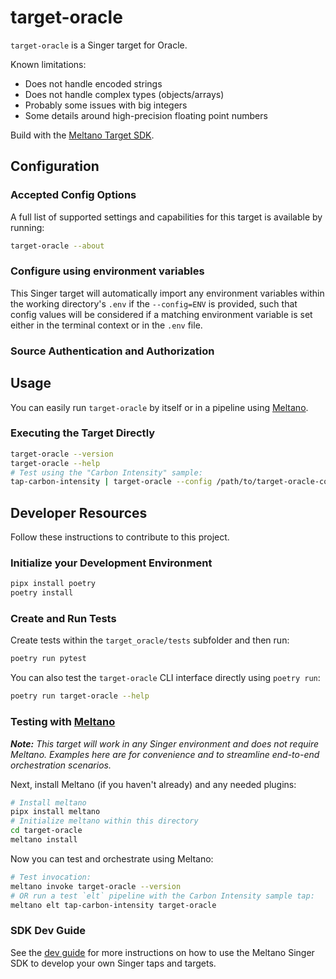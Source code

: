 # target-oracle

`target-oracle` is a Singer target for Oracle.

Known limitations:
- Does not handle encoded strings
- Does not handle complex types (objects/arrays)
- Probably some issues with big integers
- Some details around high-precision floating point numbers


Build with the [Meltano Target SDK](https://sdk.meltano.com).

<!--

Developer TODO: Update the below as needed to correctly describe the install procedure. For instance, if you do not have a PyPi repo, or if you want users to directly install from your git repo, you can modify this step as appropriate.

## Installation

Install from PyPi:

```bash
pipx install target-oracle
```

Install from GitHub:

```bash
pipx install git+https://github.com/ORG_NAME/target-oracle.git@main
```

-->

## Configuration

### Accepted Config Options

<!--
Developer TODO: Provide a list of config options accepted by the target.

This section can be created by copy-pasting the CLI output from:

```
target-oracle --about --format=markdown
```
-->

A full list of supported settings and capabilities for this
target is available by running:

```bash
target-oracle --about
```

### Configure using environment variables

This Singer target will automatically import any environment variables within the working directory's
`.env` if the `--config=ENV` is provided, such that config values will be considered if a matching
environment variable is set either in the terminal context or in the `.env` file.

### Source Authentication and Authorization

<!--
Developer TODO: If your target requires special access on the destination system, or any special authentication requirements, provide those here.
-->

## Usage

You can easily run `target-oracle` by itself or in a pipeline using [Meltano](https://meltano.com/).

### Executing the Target Directly

```bash
target-oracle --version
target-oracle --help
# Test using the "Carbon Intensity" sample:
tap-carbon-intensity | target-oracle --config /path/to/target-oracle-config.json
```

## Developer Resources

Follow these instructions to contribute to this project.

### Initialize your Development Environment

```bash
pipx install poetry
poetry install
```

### Create and Run Tests

Create tests within the `target_oracle/tests` subfolder and
  then run:

```bash
poetry run pytest
```

You can also test the `target-oracle` CLI interface directly using `poetry run`:

```bash
poetry run target-oracle --help
```

### Testing with [Meltano](https://meltano.com/)

_**Note:** This target will work in any Singer environment and does not require Meltano.
Examples here are for convenience and to streamline end-to-end orchestration scenarios._

<!--
Developer TODO:
Your project comes with a custom `meltano.yml` project file already created. Open the `meltano.yml` and follow any "TODO" items listed in
the file.
-->

Next, install Meltano (if you haven't already) and any needed plugins:

```bash
# Install meltano
pipx install meltano
# Initialize meltano within this directory
cd target-oracle
meltano install
```

Now you can test and orchestrate using Meltano:

```bash
# Test invocation:
meltano invoke target-oracle --version
# OR run a test `elt` pipeline with the Carbon Intensity sample tap:
meltano elt tap-carbon-intensity target-oracle
```

### SDK Dev Guide

See the [dev guide](https://sdk.meltano.com/en/latest/dev_guide.html) for more instructions on how to use the Meltano Singer SDK to
develop your own Singer taps and targets.
